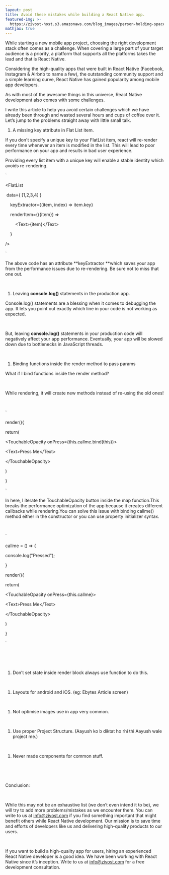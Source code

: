 ```yaml
---
layout: post
title: Avoid these mistakes while building a React Native app.
featured-img: >-
  https://zivost-host.s3.amazonaws.com/blog_images/person-holding-space-gray-iphone-x-1440722-min.jpg
mathjax: true
---
```


While starting a new mobile app project, choosing the right development stack often comes as a challenge. When covering a large part of your target audience is a priority, a platform that supports all the platforms takes the lead and that is React Native.

Considering the high-quality apps that were built in React Native (Facebook, Instagram & Airbnb to name a few), the outstanding community support and a simple learning curve, React Native has gained popularity among mobile app developers.

As with most of the awesome things in this universe, React Native development also comes with some challenges.

I write this article to help you avoid certain challenges which we have already been through and wasted several hours and cups of coffee over it. Let’s jump to the problems straight away with little small talk.

1. A missing key attribute in Flat List item.

If you don't specify a unique key to your FlatList item, react will re-render every time whenever an item is modified in the list. This will lead to poor performance on your app and results in bad user experience.

Providing every list item with a unique key will enable a stable identity which avoids re-rendering.

\`

&lt;FlatList&nbsp;

&nbsp;data=\{ \[1,2,3,4\] \}

&nbsp; &nbsp; keyExtractor=\{(item, index) =&gt; item.key\}

&nbsp; &nbsp; renderItem=\{(\{item\}) =&gt;

&nbsp; &nbsp; &nbsp; &nbsp; &lt;Text&gt;\{item\}&lt;/Text&gt;

&nbsp; &nbsp; \}

/&gt;

\`

The above code has an attribute&nbsp;**keyExtractor&nbsp;**which saves your app from the performance issues due to re-rendering. Be sure not to miss that one out.

&nbsp;

1. Leaving&nbsp;**console.log()**&nbsp;statements in the production app.

Console.log() statements are a blessing when it comes to debugging the app. It lets you point out exactly which line in your code is not working as expected.

&nbsp;

But, leaving&nbsp;**console.log()**&nbsp;statements in your production code will negatively affect your app performance. Eventually, your app will be slowed down due to bottlenecks in JavaScript threads.

&nbsp;

1. Binding functions inside the render method to pass params

What if I bind functions inside the render method?

&nbsp;

While rendering, it will create new methods instead of re-using the old ones\!

&nbsp;

\`

render()\{

return(

&lt;TouchableOpacity onPress=\{this.callme.bind(this)\}&gt;

&lt;Text&gt;Press Me&lt;/Text&gt;

&lt;/TouchableOpacity&gt;

)

\}

\`

In here, I iterate the TouchableOpacity button inside the map function.This breaks the performance optimization of the app because it creates different callbacks while rendering.You can solve this issue with binding callme() method either in the constructor or you can use property initializer syntax.

&nbsp;

\`

callme = () =&gt; \{

console.log("Pressed");

\}

render()\{

return(

&lt;TouchableOpacity onPress=\{this.callme\}&gt;

&lt;Text&gt;Press Me&lt;/Text&gt;

&lt;/TouchableOpacity&gt;

)

\}

\`

&nbsp;

&nbsp;

1. Don’t set state inside render block always use function to do this.

&nbsp;

1. Layouts for android and iOS. (eg: Ebytes Article screen)

&nbsp;

1. Not optimise images use in app very common.

&nbsp;

1. Use proper Project Structure. (Aayush ko b diktat ho rhi thi Aayush wale project me.)

&nbsp;

1. Never made components for common stuff.

&nbsp;

&nbsp;

Conclusion:

&nbsp;

While this may not be an exhaustive list (we don’t even intend it to be), we will try to add more problems/mistakes as we encounter them. You can write to us at info@zivost.com if you find something important that might benefit others while React Native development. Our mission is to save time and efforts of developers like us and delivering high-quality products to our users.

&nbsp;

If you want to build a high-quality app for users, hiring an experienced React Native developer is a good idea. We have been working with React Native since it’s inception. Write to us at info@zivost.com for a free development consultation.